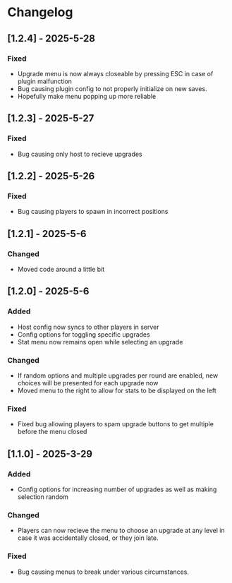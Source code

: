 # Changelog

## [1.2.4] - 2025-5-28
### Fixed
- Upgrade menu is now always closeable by pressing ESC in case of plugin malfunction
- Bug causing plugin config to not properly initialize on new saves.
- Hopefully make menu popping up more reliable

## [1.2.3] - 2025-5-27
### Fixed
- Bug causing only host to recieve upgrades

## [1.2.2] - 2025-5-26
### Fixed
- Bug causing players to spawn in incorrect positions

## [1.2.1] - 2025-5-6
### Changed
- Moved code around a little bit

## [1.2.0] - 2025-5-6
### Added
- Host config now syncs to other players in server
- Config options for toggling specific upgrades
- Stat menu now remains open while selecting an upgrade

### Changed
- If random options and multiple upgrades per round are enabled, new choices will be presented for each upgrade now
- Moved menu to the right to allow for stats to be displayed on the left

### Fixed
- Fixed bug allowing players to spam upgrade buttons to get multiple before the menu closed

## [1.1.0] - 2025-3-29
### Added

- Config options for increasing number of upgrades as well as making selection random

### Changed

- Players can now recieve the menu to choose an upgrade at any level in case it was accidentally closed, or they join late.

### Fixed

- Bug causing menus to break under various circumstances.
